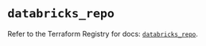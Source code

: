 # `databricks_repo`

Refer to the Terraform Registry for docs: [`databricks_repo`](https://registry.terraform.io/providers/databricks/databricks/1.52.0/docs/resources/repo).
